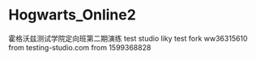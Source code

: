 # Hogwarts_Online2

霍格沃兹测试学院定向班第二期演练
test studio
liky test fork
ww36315610
from testing-studio.com
from 1599368828
